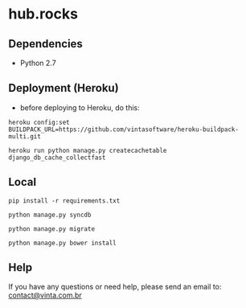 # hub.rocks

## Dependencies
* Python 2.7

## Deployment (Heroku)
- before deploying to Heroku, do this:

`heroku config:set BUILDPACK_URL=https://github.com/vintasoftware/heroku-buildpack-multi.git`

`heroku run python manage.py createcachetable django_db_cache_collectfast`

## Local
`pip install -r requirements.txt`

`python manage.py syncdb`

`python manage.py migrate`

`python manage.py bower install`

## Help
If you have any questions or need help, please send an email to: contact@vinta.com.br
